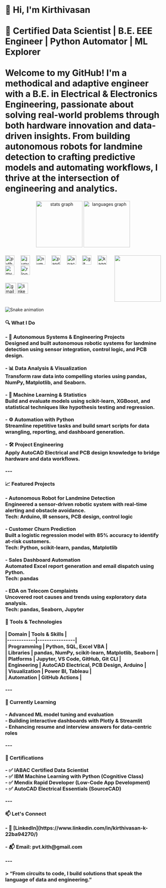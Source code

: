 <br clear="both">

<h1 align="left">👋 Hi, I'm Kirthivasan<br><br>🎯 Certified Data Scientist | B.E. EEE Engineer | Python Automator | ML Explorer<br><br>Welcome to my GitHub! I'm a methodical and adaptive engineer with a B.E. in Electrical & Electronics Engineering, passionate about solving real-world problems through both hardware innovation and data-driven insights. From building autonomous robots for landmine detection to crafting predictive models and automating workflows, I thrive at the intersection of engineering and analytics.</h1>

###

<div align="center">
  <img src="https://github-readme-stats.vercel.app/api?username=kirthivasan5&hide_title=false&hide_rank=true&show_icons=true&include_all_commits=true&count_private=true&disable_animations=false&theme=gruvbox&locale=en&hide_border=false" height="150" alt="stats graph"  />
  <img src="https://github-readme-stats.vercel.app/api/top-langs?username=kirthivasan5&locale=en&hide_title=false&layout=compact&card_width=320&langs_count=5&theme=dracula&hide_border=false" height="150" alt="languages graph"  />
</div>

###

<img align="right" height="150" src="https://repository-images.githubusercontent.com/462900780/0a10af70-6cbf-46df-9071-0ff586a3b1d6"  />

###

<div align="left">
  <img src="https://cdn.jsdelivr.net/gh/devicons/devicon/icons/python/python-original.svg" height="30" alt="python logo"  />
  <img width="12" />
  <img src="https://cdn.simpleicons.org/jupyter/F37626" height="30" alt="jupyter logo"  />
  <img width="12" />
  <img src="https://cdn.simpleicons.org/numpy/013243" height="30" alt="numpy logo"  />
  <img width="12" />
  <img src="https://cdn.simpleicons.org/pandas/150458" height="30" alt="pandas logo"  />
  <img width="12" />
  <img src="https://cdn.simpleicons.org/anaconda/44A833" height="30" alt="anaconda logo"  />
  <img width="12" />
  <img src="https://cdn.simpleicons.org/git/F05032" height="30" alt="git logo"  />
  <img width="12" />
  <img src="https://cdn.simpleicons.org/kaggle/20BEFF" height="30" alt="kaggle logo"  />
  <img width="12" />
  <img src="https://cdn.simpleicons.org/mysql/4479A1" height="30" alt="mysql logo"  />
  <img width="12" />
  <img src="https://cdn.simpleicons.org/r/276DC3" height="30" alt="r logo"  />
</div>

###

<div align="left">
  <img src="https://img.shields.io/static/v1?message=Gmail&logo=gmail&label=&color=D14836&logoColor=white&labelColor=&style=for-the-badge" height="35" alt="gmail logo"  />
  <img src="https://img.shields.io/static/v1?message=LinkedIn&logo=linkedin&label=&color=0077B5&logoColor=white&labelColor=&style=for-the-badge" height="35" alt="linkedin logo"  />
</div>

###

<br clear="both">

<img src="https://raw.githubusercontent.com/kirthivasan5/kirthivasan5/output/snake.svg" alt="Snake animation" />

###

<h3 align="left">🔍 What I Do<br><br>- 🤖 Autonomous Systems & Engineering Projects  <br>  Designed and built autonomous robotic systems for landmine detection using sensor integration, control logic, and PCB design.<br><br>- 📊 Data Analysis & Visualization <br>  Transform raw data into compelling stories using pandas, NumPy, Matplotlib, and Seaborn.<br><br>- 🧠 Machine Learning & Statistics <br>  Build and evaluate models using scikit-learn, XGBoost, and statistical techniques like hypothesis testing and regression.<br><br>- ⚙️ Automation with Python  <br>  Streamline repetitive tasks and build smart scripts for data wrangling, reporting, and dashboard generation.<br><br>- 🛠️ Project Engineering <br>  Apply AutoCAD Electrical and PCB design knowledge to bridge hardware and data workflows.<br><br>---<br><br>📈 Featured Projects<br><br>- Autonomous Robot for Landmine Detection<br>  Engineered a sensor-driven robotic system with real-time alerting and obstacle avoidance.  <br>  Tech: Arduino, IR sensors, PCB design, control logic<br><br>- Customer Churn Prediction<br>  Built a logistic regression model with 85% accuracy to identify at-risk customers.  <br>  Tech: Python, scikit-learn, pandas, Matplotlib<br><br>- Sales Dashboard Automation<br>  Automated Excel report generation and email dispatch using Python.  <br>  Tech: pandas<br><br>- EDA on Telecom Complaints<br>  Uncovered root causes and trends using exploratory data analysis.  <br>  Tech: pandas, Seaborn, Jupyter<br><br>🧰 Tools & Technologies<br><br>| Domain     | Tools & Skills |<br>|------------|----------------|<br>| Programming | Python, SQL, Excel VBA |<br>| Libraries   | pandas, NumPy, scikit-learn, Matplotlib, Seaborn |<br>| Platforms   | Jupyter, VS Code, GitHub, Git CLI |<br>| Engineering | AutoCAD Electrical, PCB Design, Arduino |<br>| Visualization | Power BI, Tableau |<br>| Automation | GitHub Actions |<br><br>---<br><br>🌱 Currently Learning<br><br>- Advanced ML model tuning and evaluation<br>- Building interactive dashboards with Plotly & Streamlit<br>- Enhancing resume and interview answers for data-centric roles<br><br>---<br><br>🏅 Certifications<br><br>- ✅ IABAC Certified Data Scientist<br>- ✅ IBM Machine Learning with Python (Cognitive Class)<br>- ✅ Mendix Rapid Developer (Low-Code App Development)<br>- ✅ AutoCAD Electrical Essentials (SourceCAD)<br><br>---<br><br>📫 Let's Connect<br><br>- 💼 [LinkedIn](https://www.linkedin.com/in/kirthivasan-k-22ba94270/)<br><br>- 📬 Email: pvt.kith@gmail.com<br><br>---<br><br>> “From circuits to code, I build solutions that speak the language of data and engineering.”</h3>

###
